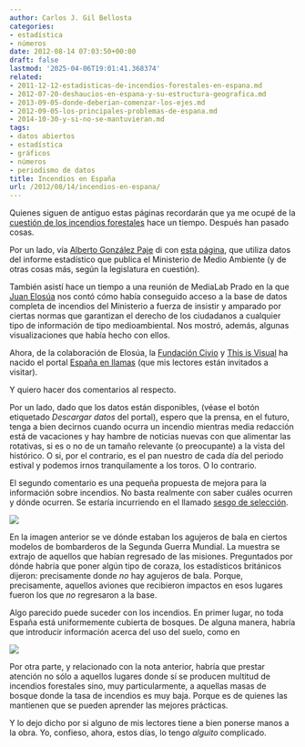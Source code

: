 ```yaml
---
author: Carlos J. Gil Bellosta
categories:
- estadística
- números
date: 2012-08-14 07:03:50+00:00
draft: false
lastmod: '2025-04-06T19:01:41.368374'
related:
- 2011-12-12-estadisticas-de-incendios-forestales-en-espana.md
- 2012-07-20-deshaucios-en-espana-y-su-estructura-geografica.md
- 2013-09-05-donde-deberian-comenzar-los-ejes.md
- 2012-09-05-los-principales-problemas-de-espana.md
- 2014-10-30-y-si-no-se-mantuvieran.md
tags:
- datos abiertos
- estadística
- gráficos
- números
- periodismo de datos
title: Incendios en España
url: /2012/08/14/incendios-en-espana/
---
```


Quienes siguen de antiguo estas páginas recordarán que ya me ocupé de la [cuestión de los incendios forestales](http://www.datanalytics.com/2011/12/12/estadisticas-de-incendios-forestales-en-espana/) hace un tiempo. Después han pasado cosas.

Por un lado, vía [Alberto González Paje](http://www.ekonlab.com/) di con [esta página](http://www.ekonlab.com/?p=352), que utiliza datos del informe estadístico que publica el Ministerio de Medio Ambiente (y de otras cosas más, según la legislatura en cuestión).

También asistí hace un tiempo a una reunión de MediaLab Prado en la que [Juan Elosúa](http://www.linkedin.com/pub/juan-elosua/b/274/689) nos contó cómo había conseguido acceso a la base de datos completa de incendios del Ministerio a fuerza de insistir y amparado por ciertas normas que garantizan el derecho de los ciudadanos a cualquier tipo de información de tipo medioambiental. Nos mostró, además, algunas visualizaciones que había hecho con ellos.

Ahora, de la colaboración de Elosúa, la [Fundación Civio](http://www.civio.es/) y [This is Visual](http://thisisvisual.info/) ha nacido el portal [España en llamas](http://www.espanaenllamas.es/) (que mis lectores están invitados a visitar).

Y quiero hacer dos comentarios al respecto.

Por un lado, dado que los datos están disponibles, (véase el botón etiquetado _Descargar datos_ del portal), espero que la prensa, en el futuro, tenga a bien decirnos cuando ocurra un incendio mientras media redacción está de vacaciones y hay hambre de noticias nuevas con que alimentar las rotativas, si es o no de un tamaño relevante (o preocupante) a la vista del histórico. O si, por el contrario, es el pan nuestro de cada día del periodo estival y podemos irnos tranquilamente a los toros. O lo contrario.

El segundo comentario es una pequeña propuesta de mejora para la información sobre incendios. No basta realmente con saber cuáles ocurren y dónde ocurren. Se estaría incurriendo en el llamado [sesgo de selección](http://tywkiwdbi.blogspot.com.es/2011/09/importance-of-selection-bias-in.html).

[![](/wp-uploads/2012/08/plane-bullet-holes.jpg)
](/wp-uploads/2012/08/plane-bullet-holes.jpg)

En la imagen anterior se ve dónde estaban los agujeros de bala en ciertos modelos de bombarderos de la Segunda Guerra Mundial. La muestra se extrajo de aquellos que habían regresado de las misiones. Preguntados por dónde habría que poner algún tipo de coraza, los estadísticos británicos dijeron: precisamente donde _no_ hay agujeros de bala. Porque, precisamente, aquellos aviones que recibieron impactos en esos lugares fueron los que _no_ regresaron a la base.

Algo parecido puede suceder con los incendios. En primer lugar, no toda España está uniformemente cubierta de bosques. De alguna manera, habría que introducir información acerca del uso del suelo, como en

[![](/wp-uploads/2012/08/uso_suelo_espana.png#center)
](/wp-uploads/2012/08/uso_suelo_espana.png#center)

Por otra parte, y relacionado con la nota anterior, habría que prestar atención no sólo a aquellos lugares donde sí se producen multitud de incendios forestales sino, muy particularmente, a aquellas masas de bosque donde la tasa de incendios es muy baja. Porque es de quienes las mantienen que se pueden aprender las mejores prácticas.

Y lo dejo dicho por si alguno de mis lectores tiene a bien ponerse manos a la obra. Yo, confieso, ahora, estos días, lo tengo _alguito_ complicado.